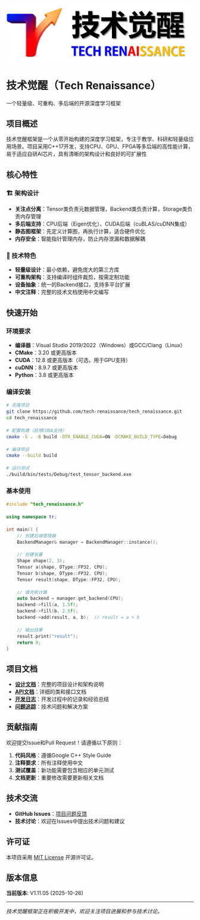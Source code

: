 ![Logo](docs/logo.png)

# 技术觉醒（Tech Renaissance）



一个轻量级、可重构、多后端的开源深度学习框架



## 项目概述

技术觉醒框架是一个从零开始构建的深度学习框架，专注于教学、科研和轻量级应用场景。项目采用C++17开发，支持CPU、GPU、FPGA等多后端的高性能计算，易于适应自研AI芯片，具有清晰的架构设计和良好的可扩展性



## 核心特性

### 🏗️ 架构设计
- **关注点分离**：Tensor类负责元数据管理，Backend类负责计算，Storage类负责内存管理
- **多后端支持**：CPU后端（Eigen优化）、CUDA后端（cuBLAS/cuDNN集成）
- **静态图框架**：先定义计算图，再执行计算，适合硬件优化
- **内存安全**：智能指针管理内存，防止内存泄漏和数据解耦

### 🚀 技术特色
- **轻量级设计**：最小依赖，避免庞大的第三方库
- **可重构架构**：支持编译时组件裁剪，按需定制功能
- **设备抽象**：统一的Backend接口，支持多平台扩展
- **中文注释**：完整的技术文档使用中文编写



## 快速开始

### 环境要求
- **编译器**：Visual Studio 2019/2022（Windows）或GCC/Clang（Linux）
- **CMake**：3.20 或更高版本
- **CUDA**：12.8 或更高版本（可选，用于GPU支持）
- **cuDNN**：8.9.7 或更高版本
- **Python**：3.8 或更高版本

### 编译安装

```bash
# 克隆项目
git clone https://github.com/tech-renaissance/tech_renaissance.git
cd tech_renaissance

# 配置构建（启用CUDA支持）
cmake -S . -B build -DTR_ENABLE_CUDA=ON -DCMAKE_BUILD_TYPE=Debug

# 编译项目
cmake --build build

# 运行测试
./build/bin/tests/Debug/test_tensor_backend.exe
```

### 基本使用

```cpp
#include "tech_renaissance.h"

using namespace tr;

int main() {
    // 创建后端管理器
    BackendManager& manager = BackendManager::instance();

    // 创建张量
    Shape shape(2, 3);
    Tensor a(shape, DType::FP32, CPU);
    Tensor b(shape, DType::FP32, CPU);
    Tensor result(shape, DType::FP32, CPU);

    // 填充和计算
    auto backend = manager.get_backend(CPU);
    backend->fill(a, 1.5f);
    backend->fill(b, 2.5f);
    backend->add(result, a, b);  // result = a + b

    // 输出结果
    result.print("result");
    return 0;
}
```



## 项目文档

- **[设计文档](tech_renaissance_prompt.md)**：完整的项目设计和架构说明
- **[API文档](docs/api/)**：详细的类和接口文档
- **[开发日志](LOG.md)**：开发过程中的记录和经验总结
- **[问题追踪](QUEST.md)**：技术问题和解决方案



## 贡献指南

欢迎提交Issue和Pull Request！请遵循以下原则：

1. **代码风格**：遵循Google C++ Style Guide
2. **注释要求**：所有注释使用中文
3. **测试覆盖**：新功能需要包含相应的单元测试
4. **文档更新**：重要修改需要更新相关文档



## 技术交流

- **GitHub Issues**：[项目问题反馈](https://github.com/tech-renaissance/tech_renaissance/issues)
- **技术讨论**：欢迎在Issues中提出技术问题和建议



## 许可证

本项目采用 [MIT License](LICENSE) 开源许可证。



## 版本信息

**当前版本**: V1.11.05 (2025-10-26)

---

*技术觉醒框架正在积极开发中，欢迎关注项目进展和参与技术讨论。*